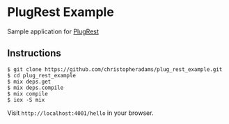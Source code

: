 # PlugRest Example

Sample application for [PlugRest](https://github.com/christopheradams/plug_rest)

## Instructions

    $ git clone https://github.com/christopheradams/plug_rest_example.git
    $ cd plug_rest_example
    $ mix deps.get
    $ mix deps.compile
    $ mix compile
    $ iex -S mix

Visit `http://localhost:4001/hello` in your browser.
